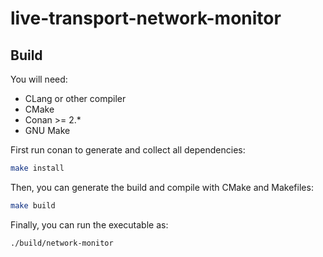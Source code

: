 # live-transport-network-monitor


## Build

You will need:
 - CLang or other compiler
 - CMake
 - Conan >= 2.*
 - GNU Make

First run conan to generate and collect all dependencies:

```bash
make install
```

Then, you can generate the build and compile with CMake and Makefiles:

```bash
make build
```

Finally, you can run the executable as:
```
./build/network-monitor
```